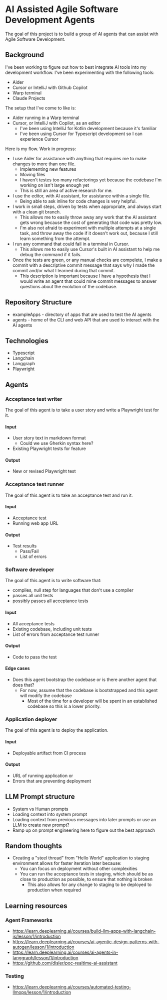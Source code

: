 # AI Assisted Agile Software Development Agents

The goal of this project is to build a group of AI agents that can assist with Agile Software Development.

## Background

I've been working to figure out how to best integrate AI tools into my development workflow.
I've been experimenting with the following tools:

* Aider
* Cursor or IntelliJ with Github Copilot
* Warp terminal
* Claude Projects

The setup that I've come to like is:

* Aider running in a Warp terminal
* Cursor, or IntelliJ with Copilot, as an editor
    * I've been using IntelliJ for Kotlin development because it's familiar
    * I've been using Cursor for Typescript development so I can experience Cursor

Here is my flow. Work in progress:

* I use Aider for assistance with anything that requires me to make changes to more than one file.
    * Implementing new features
    * Moving files
    * I haven't testes too many refactorings yet because the codebase I'm working on isn't large enough yet
    * This is still an area of active research for me.
* I use the editor, with AI assistant, for assistance within a single file.
    * Being able to ask inline for code changes is very helpful.
* I work in small steps, driven by tests when appropriate, and always start with a clean git branch.
    * This allows me to easily throw away any work that the AI assistant gets wrong
    because the cost of generating that code was pretty low.
    * I'm also not afraid to experiment with multiple attempts at a single task,
    and throw away the code if it doesn't work out, because I still learn something from the attempt.
* I run any command that could fail in a terminal in Cursor.
    * This allows me to easily use Cursor's built in AI assistant to help me debug the command if it fails.
* Once the tests are green, or any manual checks are compelete, I make a commit with a descriptive
    commit message that says why I made the commit and/or what I learned during that commit.
    * This description is important because I have a hypothesis that I would write an agent
    that could mine commit messages to answer questions about the evolution of the codebase.

## Repository Structure

* exampleApps - directory of apps that are used to test the AI agents
* agents - home of the CLI and web API that are used to interact with the AI agents

## Technologies

* Typescript
* Langchain
* Langgraph
* Playwright

## Agents

### Acceptance test writer

The goal of this agent is to take a user story and write a Playwright test for it.

#### Input
* User story text in markdown format
    * Could we use Gherkin syntax here?
* Existing Playwright tests for feature

#### Output
* New or revised Playwright test

### Acceptance test runner

The goal of this agent is to take an acceptance test and run it.

#### Input
* Acceptance test
* Running web app URL

#### Output
* Test results
    * Pass/Fail
    * List of errors

### Software developer

The goal of this agent is to write software that:

* compiles, null step for languages that don't use a compiler
* passes all unit tests
* possibly passes all acceptance tests


#### Input
* All acceptance tests
* Existing codebase, including unit tests
* List of errors from acceptance test runner

#### Output
* Code to pass the test

#### Edge cases
* Does this agent bootstrap the codebase or is there another agent that does that?
    * For now, assume that the codebase is bootstrapped and this agent will modify the codebase
        * Most of the time for a developer will be spent in an established codebase
        so this is a lower priority.


### Application deployer

The goal of this agent is to deploy the application.

#### Input
* Deployable artifact from CI process

#### Output
* URL of running application
or
* Errors that are preventing deployment

## LLM Prompt structure

* System vs Human prompts
* Loading context into system prompt
* Loading context from previous messages into later prompts or use an LLM to create new prompt?
* Ramp up on prompt engineering here to figure out the best approach

## Random thoughts

* Creating a "steel thread" from "Hello World" application to staging environment allows for faster iteration later because:
    * You can focus on deployment without other complexities
    * You can run the acceptance tests in staging, which should be as close to production as possible, to
        ensure that nothing is broken
        * This also allows for any change to staging to be deployed to production when required

## Learning resources

### Agent Frameworks

* https://learn.deeplearning.ai/courses/build-llm-apps-with-langchain-js/lesson/1/introduction
* https://learn.deeplearning.ai/courses/ai-agentic-design-patterns-with-autogen/lesson/1/introduction
* https://learn.deeplearning.ai/courses/ai-agents-in-langgraph/lesson/1/introduction
* https://github.com/disler/poc-realtime-ai-assistant

### Testing

* https://learn.deeplearning.ai/courses/automated-testing-llmops/lesson/1/introduction
